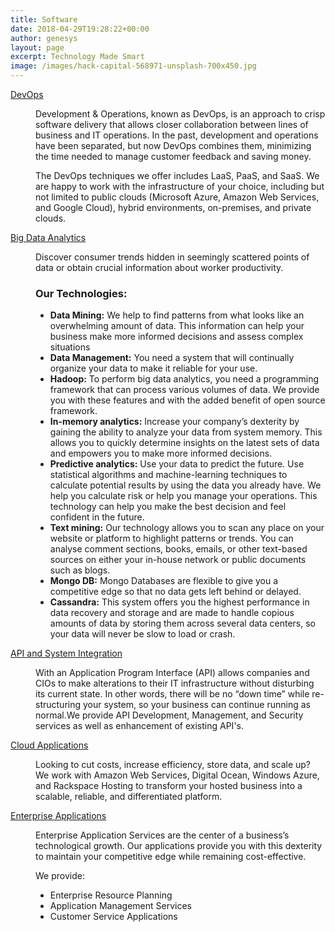 ```yaml
---
title: Software
date: 2018-04-29T19:28:22+00:00
author: genesys
layout: page
excerpt: Technology Made Smart
image: /images/hack-capital-568971-unsplash-700x450.jpg
---
```


<dl class="accordion">
                <dt><a id="1" href="">DevOps</a></dt>
                <dd>
                    <p>Development & Operations, known as DevOps, is an approach to crisp software delivery that allows closer collaboration between lines of business and IT operations. In the past, development and operations have been separated, but now DevOps combines them, minimizing the time needed to manage customer feedback and saving money.</p>
                    <p>The DevOps techniques we offer includes LaaS, PaaS, and SaaS. We are happy to work with the infrastructure of your choice, including but not limited to public clouds (Microsoft Azure, Amazon Web Services, and Google Cloud), hybrid environments, on-premises, and private clouds.</p>
                </dd>
                <dt><a id="2" href="">Big Data Analytics</a></dt>
                <dd>
                    <p>Discover consumer trends hidden in seemingly scattered points of data or obtain crucial information about worker productivity.</p>
                    <h3>Our Technologies:</h3>
                        <ul>
                            <li><strong>Data Mining:</strong> We help to find patterns from what looks like an overwhelming amount of data. This information can help your business make more informed decisions and assess complex situations</li>
                            <li><strong>Data Management:</strong> You need a system that will continually organize your data to make it reliable for your use.</li>
                            <li><strong>Hadoop:</strong> To perform big data analytics, you need a programming framework that can process various volumes of data. We provide you with these features and with the added benefit of open source framework.</li>
                            <li><strong>In-memory analytics:</strong> Increase your company’s dexterity by gaining the ability to analyze your data from system memory. This allows you to quickly determine insights on the latest sets of data and empowers you to make more informed decisions.</li>
                            <li><strong>Predictive analytics:</strong> Use your data to predict the future. Use statistical algorithms and machine-learning techniques to calculate potential results by using the data you already have. We help you calculate risk or help you manage your operations. This technology can help you make the best decision and feel confident in the future.</li>
                            <li><strong>Text mining:</strong> Our technology allows you to scan any place on your website or platform to highlight patterns or trends. You can analyse comment sections, books, emails, or other text-based sources on either your in-house network or public documents such as blogs.</li>
                            <li><strong>Mongo DB:</strong> Mongo Databases are flexible to give you a competitive edge so that no data gets left behind or delayed.</li>
                            <li><strong>Cassandra:</strong> This system offers you the highest performance in data recovery and storage and are made to handle copious amounts of data by storing them across several data centers, so your data will never be slow to load or crash.</li>
                        </ul>
                    </p>
                </dd>
                <dt><a id="3" href="">API and System Integration</a></dt>
                <dd>
                    <p>With an Application Program Interface (API) allows companies and CIOs to make alterations to their IT infrastructure without disturbing its current state. In other words, there will be no “down time” while re-structuring your system, so your business can continue running as normal.We provide API Development, Management, and Security services as well as enhancement of existing API's.</p>
                </dd>
                <dt><a id="4" href="">Cloud Applications</a></dt>
                <dd>
                    <p>Looking to cut costs, increase efficiency, store data, and scale up? We work with Amazon Web Services, Digital Ocean, Windows Azure, and Rackspace Hosting to transform your hosted business into a scalable, reliable, and differentiated platform.</p>
                </dd>
                <dt><a id="5" href="">Enterprise Applications</a></dt>
                <dd>
                    <p>Enterprise Application Services are the center of a business’s technological growth. Our applications provide you with this dexterity to maintain your competitive edge while remaining cost-effective.</p>
                    <p>We provide:</p>
                    <ul>
                        <li>Enterprise Resource Planning</li>
                        <li>Application Management Services</li>
                        <li>Customer Service Applications</li>
                    </ul>
                </dd>
            </dl>